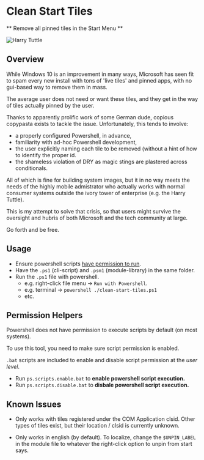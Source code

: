 # Clean Start Tiles
** Remove all pinned tiles in the Start Menu **

![Harry Tuttle](https://goo.gl/d5PY5U)

## Overview

While Windows 10 is an improvement in many ways, Microsoft has seen fit to spam every new install with tons of 'live tiles' and pinned apps, with no gui-based way to remove them in mass.

The average user does not need or want these tiles, and they get in the way of tiles actually pinned by the user.

Thanks to apparently prolific work of some German dude, copious copypasta exists to tackle the issue.  Unfortunately, this tends to involve:

* a properly configured Powershell, in advance,
* familiarity with ad-hoc Powershell development,
* the user explicitly naming each tile to be removed (without a hint of how to identify the proper id.
* the shameless violation of DRY as magic stings are plastered across conditionals.  

All of which is fine for building system images, but it in no way meets the needs of the highly mobile admistrator who actually works with normal consumer systems outside the ivory tower of enterprise (e.g. the Harry Tuttle).

This is my attempt to solve that crisis, so that users might survive the oversight and hubris of both Microsoft and the tech community at large.

Go forth and be free.

## Usage

* Ensure powershell scripts [have permission to run](#permission-helpers).
* Have the `.ps1` (cli-script) and `.psm1` (module-library) in the same folder.
* Run the `.ps1` file with powershell.
  * e.g. right-click file menu -> `Run with Powershell`.
  * e.g. terminal -> `powershell ./clean-start-tiles.ps1`
  * etc.

## Permission Helpers

Powershell does not have permission to execute scripts by default (on most systems).

To use this tool, you need to make sure script permission is enabled.

`.bat` scripts are included to enable and disable script permission at the *user level*.

* Run `ps.scripts.enable.bat` to **enable powershell script execution.**
* Run `ps.scripts.disable.bat` to **disbale powershell script execution.**

## Known Issues

* Only works with tiles registered under the COM Application clsid. Other types of tiles exist, but their location / clsid is currently unknown.

* Only works in english (by default).  To localize, change the `$UNPIN_LABEL` in the module file to whatever the right-click option to unpin from start says.
